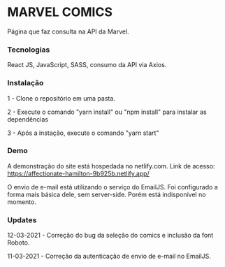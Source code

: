 # MARVEL COMICS

Página que faz consulta na API da Marvel.

### Tecnologias

React JS, JavaScript, SASS, consumo da API via Axios.

### Instalação
1 - Clone o repositório em uma pasta.

2 - Execute o comando "yarn install" ou "npm install" para instalar as dependências

3 - Após a instação, execute o comando "yarn start"


### Demo

A demonstração do site está hospedada no netlify.com. Link de acesso: https://affectionate-hamilton-9b925b.netlify.app/

O envio de e-mail está utilizando o serviço do EmailJS. Foi configurado a forma mais básica dele, sem server-side. Porém está indisponível no momento.


### Updates
12-03-2021 - Correção do bug da seleção do comics e inclusão da font Roboto.

11-03-2021 - Correção da autenticação de envio de e-mail no EmailJS.
